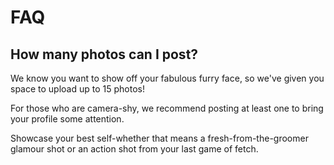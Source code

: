 # FAQ

## How many photos can I post?

We know you want to show off your fabulous furry face, so we've given you
space to upload up to 15 photos!

For those who are camera-shy, we recommend posting at least one to bring
your profile some attention.

Showcase your best self-whether that means a fresh-from-the-groomer glamour
shot or an action shot from your last game of fetch.
